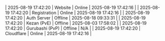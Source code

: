 | 2025-08-19 17:42:20 | Website | Online | 2025-08-19 17:42:16 |
| 2025-08-19 17:42:20 | Registration | Online | 2025-08-19 17:42:16 |
| 2025-08-19 17:42:20 | Auth Server | Offline | 2025-08-18 09:33:31 |
| 2025-08-19 17:42:20 | Kezan (PvE) | Offline | 2025-08-03 17:58:02 |
| 2025-08-19 17:42:20 | Gurubashi (PvP) | Offline | N/A |
| 2025-08-19 17:42:20 | Cloudflare | Online | 2025-08-19 17:42:16 |
